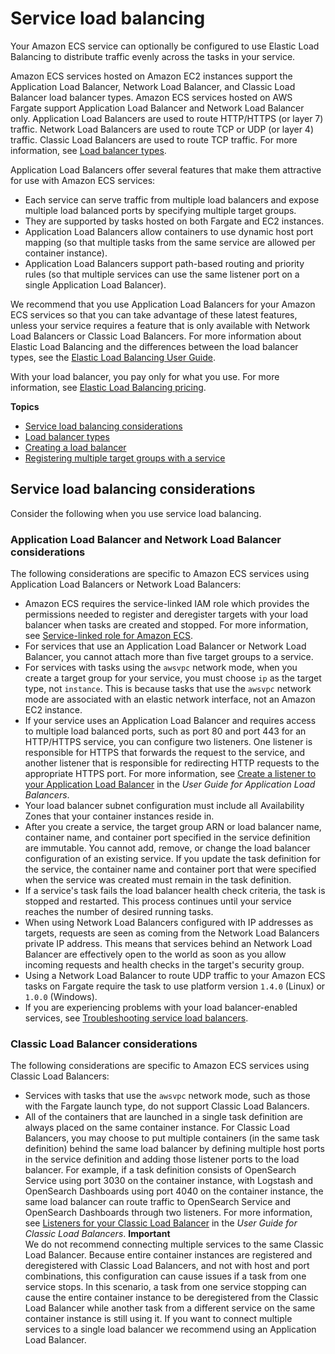 # Service load balancing<a name="service-load-balancing"></a>

Your Amazon ECS service can optionally be configured to use Elastic Load Balancing to distribute traffic evenly across the tasks in your service\.

Amazon ECS services hosted on Amazon EC2 instances support the Application Load Balancer, Network Load Balancer, and Classic Load Balancer load balancer types\. Amazon ECS services hosted on AWS Fargate support Application Load Balancer and Network Load Balancer only\. Application Load Balancers are used to route HTTP/HTTPS \(or layer 7\) traffic\. Network Load Balancers are used to route TCP or UDP \(or layer 4\) traffic\. Classic Load Balancers are used to route TCP traffic\. For more information, see [Load balancer types](load-balancer-types.md)\.

Application Load Balancers offer several features that make them attractive for use with Amazon ECS services:
+ Each service can serve traffic from multiple load balancers and expose multiple load balanced ports by specifying multiple target groups\.
+ They are supported by tasks hosted on both Fargate and EC2 instances\.
+ Application Load Balancers allow containers to use dynamic host port mapping \(so that multiple tasks from the same service are allowed per container instance\)\.
+ Application Load Balancers support path\-based routing and priority rules \(so that multiple services can use the same listener port on a single Application Load Balancer\)\.

We recommend that you use Application Load Balancers for your Amazon ECS services so that you can take advantage of these latest features, unless your service requires a feature that is only available with Network Load Balancers or Classic Load Balancers\. For more information about Elastic Load Balancing and the differences between the load balancer types, see the [Elastic Load Balancing User Guide](https://docs.aws.amazon.com/elasticloadbalancing/latest/userguide/)\.

With your load balancer, you pay only for what you use\. For more information, see [Elastic Load Balancing pricing](https://aws.amazon.com/elasticloadbalancing/pricing/)\. 

**Topics**
+ [Service load balancing considerations](#load-balancing-considerations)
+ [Load balancer types](load-balancer-types.md)
+ [Creating a load balancer](create-load-balancer.md)
+ [Registering multiple target groups with a service](register-multiple-targetgroups.md)

## Service load balancing considerations<a name="load-balancing-considerations"></a>

Consider the following when you use service load balancing\.

### Application Load Balancer and Network Load Balancer considerations<a name="alb-considerations"></a>

The following considerations are specific to Amazon ECS services using Application Load Balancers or Network Load Balancers:
+ Amazon ECS requires the service\-linked IAM role which provides the permissions needed to register and deregister targets with your load balancer when tasks are created and stopped\. For more information, see [Service\-linked role for Amazon ECS](using-service-linked-roles.md)\.
+ For services that use an Application Load Balancer or Network Load Balancer, you cannot attach more than five target groups to a service\.
+ For services with tasks using the `awsvpc` network mode, when you create a target group for your service, you must choose `ip` as the target type, not `instance`\. This is because tasks that use the `awsvpc` network mode are associated with an elastic network interface, not an Amazon EC2 instance\.
+ If your service uses an Application Load Balancer and requires access to multiple load balanced ports, such as port 80 and port 443 for an HTTP/HTTPS service, you can configure two listeners\. One listener is responsible for HTTPS that forwards the request to the service, and another listener that is responsible for redirecting HTTP requests to the appropriate HTTPS port\. For more information, see [Create a listener to your Application Load Balancer](https://docs.aws.amazon.com/elasticloadbalancing/latest/application/create-listener.html) in the *User Guide for Application Load Balancers*\.
+ Your load balancer subnet configuration must include all Availability Zones that your container instances reside in\.
+ After you create a service, the target group ARN or load balancer name, container name, and container port specified in the service definition are immutable\. You cannot add, remove, or change the load balancer configuration of an existing service\. If you update the task definition for the service, the container name and container port that were specified when the service was created must remain in the task definition\. 
+ If a service's task fails the load balancer health check criteria, the task is stopped and restarted\. This process continues until your service reaches the number of desired running tasks\.
+ When using Network Load Balancers configured with IP addresses as targets, requests are seen as coming from the Network Load Balancers private IP address\. This means that services behind an Network Load Balancer are effectively open to the world as soon as you allow incoming requests and health checks in the target's security group\.
+ Using a Network Load Balancer to route UDP traffic to your Amazon ECS tasks on Fargate require the task to use platform version `1.4.0` \(Linux\) or `1.0.0` \(Windows\)\.
+ If you are experiencing problems with your load balancer\-enabled services, see [Troubleshooting service load balancers](troubleshoot-service-load-balancers.md)\.

### Classic Load Balancer considerations<a name="clb-considerations"></a>

The following considerations are specific to Amazon ECS services using Classic Load Balancers:
+ Services with tasks that use the `awsvpc` network mode, such as those with the Fargate launch type, do not support Classic Load Balancers\.
+ All of the containers that are launched in a single task definition are always placed on the same container instance\. For Classic Load Balancers, you may choose to put multiple containers \(in the same task definition\) behind the same load balancer by defining multiple host ports in the service definition and adding those listener ports to the load balancer\. For example, if a task definition consists of OpenSearch Service using port 3030 on the container instance, with Logstash and OpenSearch Dashboards using port 4040 on the container instance, the same load balancer can route traffic to OpenSearch Service and OpenSearch Dashboards through two listeners\. For more information, see [Listeners for your Classic Load Balancer](https://docs.aws.amazon.com/elasticloadbalancing/latest/classic/elb-listener-config.html) in the *User Guide for Classic Load Balancers*\.
**Important**  
We do not recommend connecting multiple services to the same Classic Load Balancer\. Because entire container instances are registered and deregistered with Classic Load Balancers, and not with host and port combinations, this configuration can cause issues if a task from one service stops\. In this scenario, a task from one service stopping can cause the entire container instance to be deregistered from the Classic Load Balancer while another task from a different service on the same container instance is still using it\. If you want to connect multiple services to a single load balancer we recommend using an Application Load Balancer\.